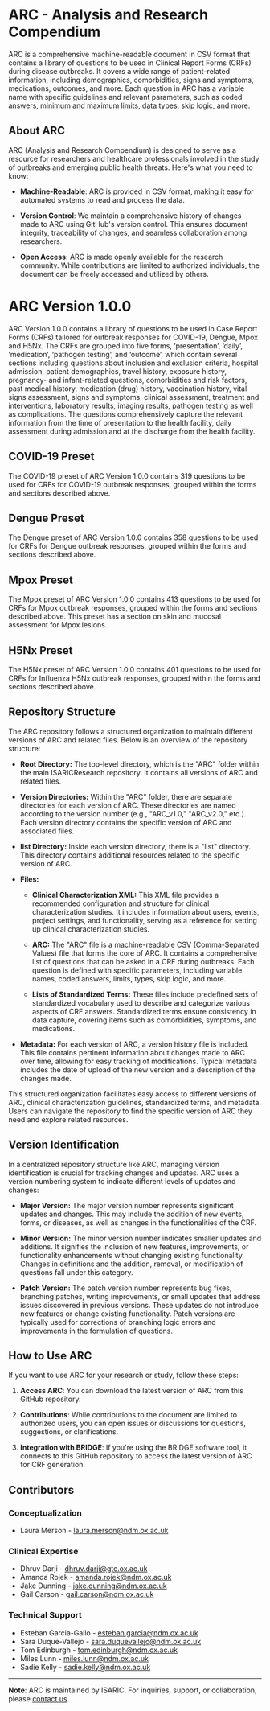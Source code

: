 # ARC - Analysis and Research Compendium

ARC is a comprehensive machine-readable document in CSV format that contains a library of questions to be used in Clinical Report Forms (CRFs) during disease outbreaks. It covers a wide range of patient-related information, including demographics, comorbidities, signs and symptoms, medications, outcomes, and more. Each question in ARC has a variable name with specific guidelines and relevant parameters, such as coded answers, minimum and maximum limits, data types, skip logic, and more.

## About ARC

ARC (Analysis and Research Compendium) is designed to serve as a resource for researchers and healthcare professionals involved in the study of outbreaks and emerging public health threats. Here's what you need to know:

- **Machine-Readable**: ARC is provided in CSV format, making it easy for automated systems to read and process the data.

- **Version Control**: We maintain a comprehensive history of changes made to ARC using GitHub's version control. This ensures document integrity, traceability of changes, and seamless collaboration among researchers.

- **Open Access**: ARC is made openly available for the research community. While contributions are limited to authorized individuals, the document can be freely accessed and utilized by others.

# ARC Version 1.0.0
ARC Version 1.0.0 contains a library of questions to be used in Case Report Forms (CRFs) tailored for outbreak responses for COVID-19, Dengue, Mpox and H5Nx. The CRFs are grouped into five forms, ‘presentation’, ‘daily’, ‘medication’, ‘pathogen testing’, and ‘outcome’, which contain several sections including questions about inclusion and exclusion criteria, hospital admission, patient demographics, travel history, exposure history, pregnancy- and infant-related questions, comorbidities and risk factors, past medical history, medication (drug) history, vaccination history, vital signs assessment, signs and symptoms, clinical assessment, treatment and interventions, laboratory results, imaging results, pathogen testing as well as complications. The questions comprehensively capture the relevant information from the time of presentation to the health facility, daily assessment during admission and at the discharge from the health facility. 
## COVID-19 Preset
The COVID-19 preset of ARC Version 1.0.0 contains 319 questions to be used for CRFs for COVID-19 outbreak responses, grouped within the forms and sections described above. 
## Dengue Preset
The Dengue preset of ARC Version 1.0.0 contains 358 questions to be used for CRFs for Dengue outbreak responses, grouped within the forms and sections described above.
## Mpox Preset
The Mpox preset of ARC Version 1.0.0 contains 413 questions to be used for CRFs for Mpox outbreak responses, grouped within the forms and sections described above. This preset has a section on skin and mucosal assessment for Mpox lesions. 
## H5Nx Preset
The H5Nx preset of ARC Version 1.0.0 contains 401 questions to be used for CRFs for Influenza H5Nx outbreak responses, grouped within the forms and sections described above.


## Repository Structure

The ARC repository follows a structured organization to maintain different versions of ARC and related files. Below is an overview of the repository structure:

- **Root Directory:** The top-level directory, which is the "ARC" folder within the main ISARICResearch repository. It contains all versions of ARC and related files.

- **Version Directories:** Within the "ARC" folder, there are separate directories for each version of ARC. These directories are named according to the version number (e.g., "ARC_v1.0," "ARC_v2.0," etc.). Each version directory contains the specific version of ARC and associated files.

- **list Directory:** Inside each version directory, there is a "list" directory. This directory contains additional resources related to the specific version of ARC.

- **Files:**

   - **Clinical Characterization XML:** This XML file provides a recommended configuration and structure for clinical characterization studies. It includes information about users, events, project settings, and functionality, serving as a reference for setting up clinical characterization studies.

   - **ARC:** The "ARC" file is a machine-readable CSV (Comma-Separated Values) file that forms the core of ARC. It contains a comprehensive list of questions that can be asked in a CRF during outbreaks. Each question is defined with specific parameters, including variable names, coded answers, limits, types, skip logic, and more.

   - **Lists of Standardized Terms:** These files include predefined sets of standardized vocabulary used to describe and categorize various aspects of CRF answers. Standardized terms ensure consistency in data capture, covering items such as comorbidities, symptoms, and medications.

- **Metadata:** For each version of ARC, a version history file is included. This file contains pertinent information about changes made to ARC over time, allowing for easy tracking of modifications. Typical metadata includes the date of upload of the new version and a description of the changes made.

This structured organization facilitates easy access to different versions of ARC, clinical characterization guidelines, standardized terms, and metadata. Users can navigate the repository to find the specific version of ARC they need and explore related resources.

## Version Identification

In a centralized repository structure like ARC, managing version identification is crucial for tracking changes and updates. ARC uses a version numbering system to indicate different levels of updates and changes:

- **Major Version:** The major version number represents significant updates and changes. This may include the addition of new events, forms, or diseases, as well as changes in the functionalities of the CRF.

- **Minor Version:** The minor version number indicates smaller updates and additions. It signifies the inclusion of new features, improvements, or functionality enhancements without changing existing functionality. Changes in definitions and the addition, removal, or modification of questions fall under this category.

- **Patch Version:** The patch version number represents bug fixes, branching patches, writing improvements, or small updates that address issues discovered in previous versions. These updates do not introduce new features or change existing functionality. Patch versions are typically used for corrections of branching logic errors and improvements in the formulation of questions.

## How to Use ARC

If you want to use ARC for your research or study, follow these steps:

1. **Access ARC**: You can download the latest version of ARC from this GitHub repository.

2. **Contributions**: While contributions to the document are limited to authorized users, you can open issues or discussions for questions, suggestions, or clarifications.

3. **Integration with BRIDGE**: If you're using the BRIDGE software tool, it connects to this GitHub repository to access the latest version of ARC for CRF generation.

## Contributors

### Conceptualization
- Laura Merson - [laura.merson@ndm.ox.ac.uk](mailto:laura.merson@ndm.ox.ac.uk)

### Clinical Expertise
- Dhruv Darji - [dhruv.darji@gtc.ox.ac.uk](mailto:dhruv.darji@gtc.ox.ac.uk)
- Amanda Rojek - [amanda.rojek@ndm.ox.ac.uk](mailto:amanda.rojek@ndm.ox.ac.uk)
- Jake Dunning - [jake.dunning@ndm.ox.ac.uk](mailto:jake.dunning@ndm.ox.ac.uk)
- Gail Carson - [gail.carson@ndm.ox.ac.uk](mailto:gail.carson@ndm.ox.ac.uk)

### Technical Support
- Esteban Garcia-Gallo - [esteban.garcia@ndm.ox.ac.uk](mailto:esteban.garcia@ndm.ox.ac.uk)
- Sara Duque-Vallejo - [sara.duquevallejo@ndm.ox.ac.uk](mailto:sara.duquevallejo@ndm.ox.ac.uk)
- Tom Edinburgh - [tom.edinburgh@ndm.ox.ac.uk](mailto:tom.edinburgh@ndm.ox.ac.uk)
- Miles Lunn - [miles.lunn@ndm.ox.ac.uk](mailto:miles.lunn@ndm.ox.ac.uk)
- Sadie Kelly - [sadie.kelly@ndm.ox.ac.uk](mailto:sadie.kelly@ndm.ox.ac.uk)

---

**Note**: ARC is maintained by ISARIC. For inquiries, support, or collaboration, please [contact us](mailto:data@isaric.org).
